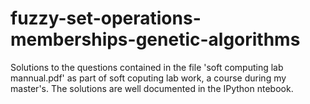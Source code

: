 # fuzzy-set-operations-memberships-genetic-algorithms

Solutions to the questions contained in the file 'soft computing lab mannual.pdf' as part of soft coputing lab work, a course during my master's.
The solutions are well documented in the IPython ntebook.
